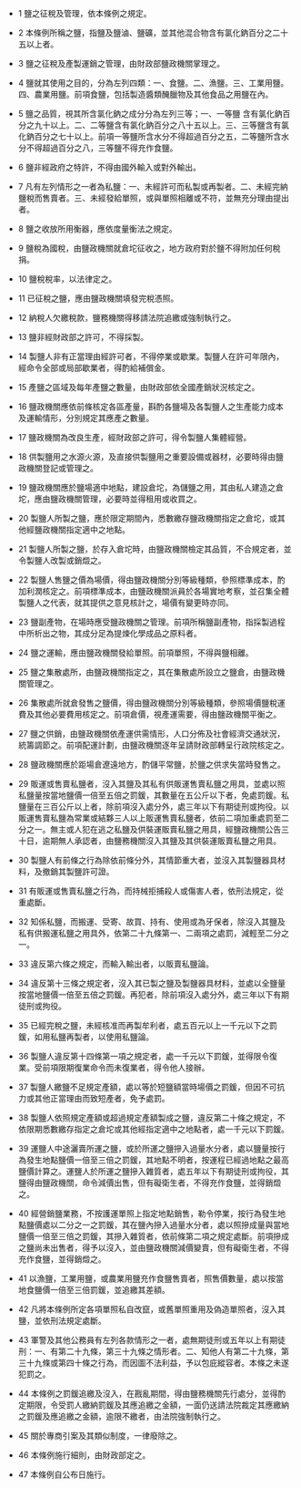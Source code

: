 * 1 鹽之征稅及管理，依本條例之規定。

* 2 本條例所稱之鹽，指鹽及鹽滷、鹽礦，並其他混合物含有氯化鈉百分之二十五以上者。

* 3 鹽之征稅及產製運銷之管理，由財政部鹽政機關掌理之。

* 4 鹽就其使用之目的，分為左列四類：一、食鹽。二、漁鹽。三、工業用鹽。四、農業用鹽。前項食鹽，包括製造醬類醃臘物及其他食品之用鹽在內。

* 5 鹽之品質，視其所含氯化鈉之成分分為左列三等；一、一等鹽 含有氯化鈉百分之九十以上。二、二等鹽含有氯化鈉百分之八十五以上。三、三等鹽含有氯化鈉百分之七十以上。前項一等鹽所含水分不得超過百分之五，二等鹽所含水分不得超過百分之八，三等鹽不得充作食鹽。

* 6 鹽非經政府之特許，不得由國外輸入或對外輸出。

* 7 凡有左列情形之一者為私鹽：一、未經許可而私製或再製者。二、未經完納鹽稅而售賣者。三、未經發給單照，或與單照相離或不符，並無充分理由提出者。

* 8 鹽之收放所用衡器，應依度量衡法之規定。

* 9 鹽稅為國稅，由鹽政機關就倉坨征收之，地方政府對於鹽不得附加任何稅捐。

* 10 鹽稅稅率，以法律定之。

* 11 已征稅之鹽，應由鹽政機關填發完稅憑照。

* 12 納稅人欠繳稅款，鹽務機關得移請法院追繳或強制執行之。

* 13 鹽非經財政部之許可，不得採製。

* 14 製鹽人非有正當理由經許可者，不得停業或歇業。製鹽人在許可年限內，經命令全部或局部歇業者，得酌給補償金。

* 15 產鹽之區域及每年產鹽之數量，由財政部依全國產銷狀況核定之。

* 16 鹽政機關應依前條核定各區產量，斟酌各鹽場及各製鹽人之生產能力成本及運輸情形，分別規定其應產之數量。

* 17 鹽政機關為改良生產，經財政部之許可，得令製鹽人集體經營。

* 18 供製鹽用之水源火源，及直接供製鹽用之重要設備或器材，必要時得由鹽政機關登記或管理之。

* 19 鹽政機關應於鹽場適中地點，建設倉坨，為儲鹽之用，其由私人建造之倉坨，應由鹽政機關管理，必要時並得租用或收買之。

* 20 製鹽人所製之鹽，應於限定期間內，悉數繳存鹽政機關指定之倉坨，或其他經鹽政機關指定適中之地點。

* 21 製鹽人所製之鹽，於存入倉坨時，由鹽政機關檢定其品質，不合規定者，並令製鹽人改製或銷燬之。

* 22 製鹽人售鹽之價為場價，得由鹽政機關分別等級種類，參照標準成本，酌加利潤核定之。前項標準成本，由鹽政機關派員於各場實地考察，並召集全體製鹽人之代表，就其提供之意見核計之，場價有變更時亦同。

* 23 鹽副產物，在場時應受鹽政機關之管理。前項所稱鹽副產物，指採製過程中所析出之物，其成分足為提煉化學成品之原料者。

* 24 鹽之運輸，應由鹽政機關發給單照。前項單照，不得與鹽相離。

* 25 鹽之集散處所，由鹽政機關指定之，其在集散處所設立之鹽倉，由鹽政機關管理之。

* 26 集散處所就倉發售之鹽價，得由鹽政機關分別等級種類，參照場價鹽稅運費及其他必要費用核定之。前項倉價，視產運需要，得由鹽政機關平衡之。

* 27 鹽之供銷，由鹽政機關依產運供需情形，人口分佈及社會經濟交通狀況，統籌調節之。前項配運計劃，由鹽政機關逐年呈請財政部轉呈行政院核定之。

* 28 鹽政機關應於距場倉遼遠地方，酌儲平常鹽，於鹽之供求失當時發售之。

* 29 販運或售賣私鹽者，沒入其鹽及其私有供販運售賣私鹽之用具，並處以照私鹽量按當地鹽價一倍至五倍之罰鍰，其數量在五公斤以下者，免處罰鍰。私鹽量在三百公斤以上者，除前項沒入處分外，處三年以下有期徒刑或拘役。以販運售賣私鹽為常業或結夥三人以上販運售賣私鹽者，依前二項加重處罰至二分之一。無主或人犯在逃之私鹽及供裝運販賣私鹽之用具，經鹽政機關公告三十日，逾期無人承認者，由鹽務機關沒入其鹽及其供裝運販賣私鹽之用具。

* 30 製鹽人有前條之行為除依前條分外，其情節重大者，並沒入其製鹽器具材料，及撤銷其製鹽許可證。

* 31 有販運或售賣私鹽之行為，而持械拒捕殺人或傷害人者，依刑法規定，從重處斷。

* 32 知係私鹽，而搬運、受寄、故買、持有、使用或為牙保者，除沒入其鹽及私有供搬運私鹽之用具外，依第二十九條第一、二兩項之處罰，減輕至二分之一。

* 33 違反第六條之規定，而輸入輸出者，以販賣私鹽論。

* 34 違反第十三條之規定者，沒入其已製之鹽及製鹽器具材料，並處以全鹽量按當地鹽價一倍至五倍之罰鍰。再犯者，除前項沒入處分外，處三年以下有期徒刑或拘役。

* 35 已經完稅之鹽，未經核准而再製牟利者，處五百元以上一千元以下之罰鍰，如用私鹽再製者，以使用私鹽論。

* 36 製鹽人違反第十四條第一項之規定者，處一千元以下罰鍰，並得限令復業。受前項限期復業命令而未復業者，得令他人接辦。

* 37 製鹽人繳鹽不足規定產額，處以等於短鹽額當時場價之罰鍰，但因不可抗力或其他正當理由而致短產者，免予處罰。

* 38 製鹽人依照規定產額或超過規定產額製成之鹽，違反第二十條之規定，不依限期悉數繳存指定之倉坨或其他經指定適中之地點者，處一千元以下罰鍰。

* 39 運鹽人中途灑賣所運之鹽，或於所運之鹽摻入過量水分者，處以鹽量按行為發生地點鹽價一倍至三倍之罰鍰，其地點不明者，按運程已經過地點之最高鹽價計算之。運鹽人於所運之鹽摻入雜質者，處五年以下有期徒刑或拘役，其鹽得由鹽政機關，命令減價出售，但有礙衛生者，不得充作食鹽，並得銷燬之。

* 40 經營銷鹽業務，不按護運單照上指定地點銷售，勒令停業，按行為發生地點鹽價處以二分之一之罰鍰，其在鹽內摻入過量水分者，處以照摻成量與當地鹽價一倍至三倍之罰鍰，其摻入雜質者，依前條第二項之規定處斷。前項摻成之鹽尚未出售者，得予以沒入，並由鹽政機關減價變賣，但有礙衛生者，不得充作食鹽，並得銷燬之。

* 41 以漁鹽，工業用鹽，或農業用鹽充作食鹽售賣者，照售價數量，處以按當地食鹽價一倍至三倍罰鍰，並追繳其差額。

* 42 凡將本條例所定各項單照私自改竄，或舊單照重用及偽造單照者，沒入其鹽，並依刑法規定處斷。

* 43 軍警及其他公務員有左列各款情形之一者，處無期徒刑或五年以上有期徒刑：一、有第二十九條，第三十九條之情形者。二、知他人有第二十九條，第三十九條或第四十條之行為，而因圖不法利益，予以包庇縱容者。本條之未遂犯罰之。

* 44 本條例之罰鍰追繳及沒入，在戡亂期間，得由鹽務機關先行處分，並得酌定期限，令受罰人繳納罰鍰及其應追繳之金額，一面仍送請法院裁定其應繳納之罰鍰及應追繳之金額，逾限不繳者，由法院強制執行之。

* 45 關於專商引案及其類似制度，一律廢除之。

* 46 本條例施行細則，由財政部定之。

* 47 本條例自公布日施行。

